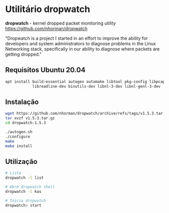 # Utilitário dropwatch

**dropwatch** - kernel dropped packet monitoring utility  
https://github.com/nhorman/dropwatch

"Dropwatch is a project I started in an effort to improve the ability for developers and system administrators to diagnose problems in the Linux Networking stack, specifically in our ability to diagnose where packets are getting dropped."

## Requisitos Ubuntu 20.04
```bash
apt install build-essential autogen automake libtool pkg-config libpcap-dev \
            libreadline-dev binutils-dev libnl-3-dev libnl-genl-3-dev
```

## Instalação
```bash
wget https://github.com/nhorman/dropwatch/archive/refs/tags/v1.5.3.tar.gz
tar xvzf v1.5.3.tar.gz
cd dropwatch-1.5.3 

./autogen.sh
./configure
make
make install
```

## Utilização

```bash
# Lista 
dropwatch -l list

# Abre dropwatch shell
dropwatch -l kas

# Inicia dropwatch
dropwatch> start
```
